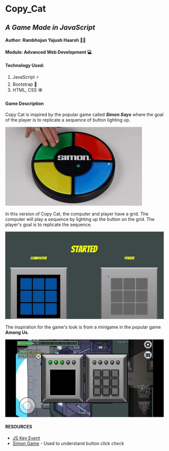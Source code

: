 # Copy_Cat

## _**A Game Made in JavaScript**_

#### Author: **Rambhojun Yajush Haarsh** 👨‍🎓

#### Module: **Advanced Web Development** 💻

#### Technology Used:

1. JavaScript ⚡
2. Bootstrap 💄
3. HTML, CSS 🕸

#### Game Description

Copy Cat is inspired by the popular game called _**Simon Says**_ where the goal of the player is to replicate a sequence of button lighting up.

![Simon Says Example](/readme_media/simon-ex.gif)

In this version of Copy Cat, the computer and player have a grid. The computer will play a sequence by lighting up the button on the grid. The player's goal is to replicate the sequence.

![Copy Cat Example](/readme_media/copycat-ex.gif)

The inspiration for the game's look is from a minigame in the popular game **Among Us**.

![Among Us Minigame](/readme_media/amongus.jpg)

#### RESOURCES

* [JS Key Event](https://developer.mozilla.org/en-US/docs/Web/API/KeyboardEvent/key)
* [Simon Game](https://www.youtube.com/watch?v=W0MxUHlZo6U) - Used to understand button click _check_
